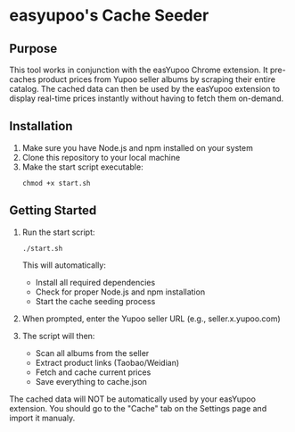 # easyupoo's Cache Seeder

## Purpose
This tool works in conjunction with the easYupoo Chrome extension. It pre-caches product prices from Yupoo seller albums by scraping their entire catalog. The cached data can then be used by the easYupoo extension to display real-time prices instantly without having to fetch them on-demand.

## Installation
1. Make sure you have Node.js and npm installed on your system
2. Clone this repository to your local machine
3. Make the start script executable:
   ```
   chmod +x start.sh
   ```

## Getting Started
1. Run the start script:
   ```
   ./start.sh
   ```
   This will automatically:
   - Install all required dependencies
   - Check for proper Node.js and npm installation
   - Start the cache seeding process

2. When prompted, enter the Yupoo seller URL (e.g., seller.x.yupoo.com)

3. The script will then:
   - Scan all albums from the seller
   - Extract product links (Taobao/Weidian)
   - Fetch and cache current prices
   - Save everything to cache.json

The cached data will NOT be automatically used by your easYupoo extension. You should go to the "Cache" tab on the Settings page and import it manualy.
